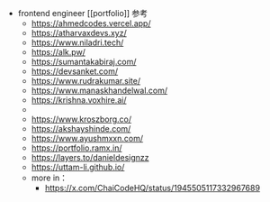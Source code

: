 - frontend engineer [[portfolio]] 参考
	- https://ahmedcodes.vercel.app/
	- https://atharvaxdevs.xyz/
	- https://www.niladri.tech/
	- https://alk.pw/
	- https://sumantakabiraj.com/
	- https://devsanket.com/
	- https://www.rudrakumar.site/
	- https://www.manaskhandelwal.com/
	- https://krishna.voxhire.ai/
	-
	- https://www.kroszborg.co/
	- https://akshayshinde.com/
	- https://www.ayushmxxn.com/
	- https://portfolio.ramx.in/
	- https://layers.to/danieldesignzz
	- https://uttam-li.github.io/
	- more in：
		- https://x.com/ChaiCodeHQ/status/1945505117332967689